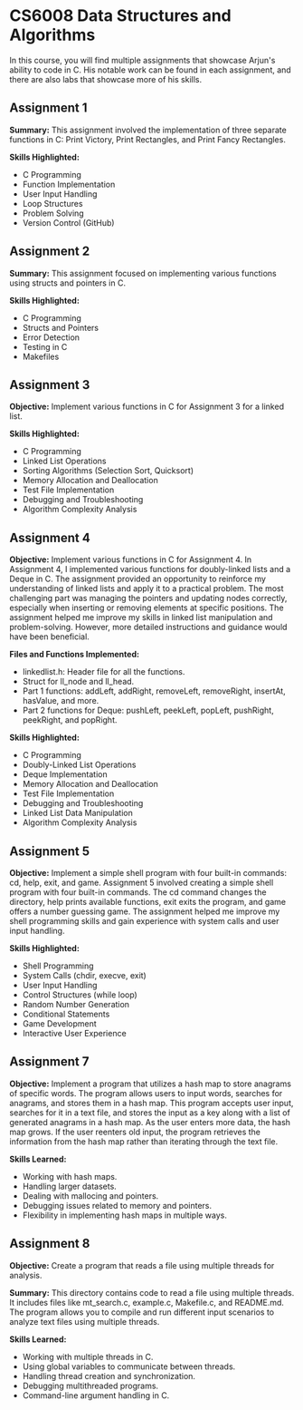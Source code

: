 # CS6008 Data Structures and Algorithms

In this course, you will find multiple assignments that showcase Arjun's ability to code in C. His notable work can be found in each assignment, and there are also labs that showcase more of his skills.

## Assignment 1

**Summary:** This assignment involved the implementation of three separate functions in C: Print Victory, Print Rectangles, and Print Fancy Rectangles.

**Skills Highlighted:**
- C Programming
- Function Implementation
- User Input Handling
- Loop Structures
- Problem Solving
- Version Control (GitHub)

## Assignment 2

**Summary:** This assignment focused on implementing various functions using structs and pointers in C.

**Skills Highlighted:**
- C Programming
- Structs and Pointers
- Error Detection
- Testing in C
- Makefiles

## Assignment 3

**Objective:** Implement various functions in C for Assignment 3 for a linked list.

**Skills Highlighted:**
- C Programming
- Linked List Operations
- Sorting Algorithms (Selection Sort, Quicksort)
- Memory Allocation and Deallocation
- Test File Implementation
- Debugging and Troubleshooting
- Algorithm Complexity Analysis

## Assignment 4

**Objective:** Implement various functions in C for Assignment 4. In Assignment 4, I implemented various functions for doubly-linked lists and a Deque in C. The assignment provided an opportunity to reinforce my understanding of linked lists and apply it to a practical problem. The most challenging part was managing the pointers and updating nodes correctly, especially when inserting or removing elements at specific positions. The assignment helped me improve my skills in linked list manipulation and problem-solving. However, more detailed instructions and guidance would have been beneficial.

**Files and Functions Implemented:**
- linkedlist.h: Header file for all the functions.
- Struct for ll_node and ll_head.
- Part 1 functions: addLeft, addRight, removeLeft, removeRight, insertAt, hasValue, and more.
- Part 2 functions for Deque: pushLeft, peekLeft, popLeft, pushRight, peekRight, and popRight.

**Skills Highlighted:**
- C Programming
- Doubly-Linked List Operations
- Deque Implementation
- Memory Allocation and Deallocation
- Test File Implementation
- Debugging and Troubleshooting
- Linked List Data Manipulation
- Algorithm Complexity Analysis

## Assignment 5

**Objective:** Implement a simple shell program with four built-in commands: cd, help, exit, and game. Assignment 5 involved creating a simple shell program with four built-in commands. The cd command changes the directory, help prints available functions, exit exits the program, and game offers a number guessing game. The assignment helped me improve my shell programming skills and gain experience with system calls and user input handling.

**Skills Highlighted:**
- Shell Programming
- System Calls (chdir, execve, exit)
- User Input Handling
- Control Structures (while loop)
- Random Number Generation
- Conditional Statements
- Game Development
- Interactive User Experience

## Assignment 7

**Objective:** Implement a program that utilizes a hash map to store anagrams of specific words. The program allows users to input words, searches for anagrams, and stores them in a hash map. This program accepts user input, searches for it in a text file, and stores the input as a key along with a list of generated anagrams in a hash map. As the user enters more data, the hash map grows. If the user reenters old input, the program retrieves the information from the hash map rather than iterating through the text file.

**Skills Learned:**
- Working with hash maps.
- Handling larger datasets.
- Dealing with mallocing and pointers.
- Debugging issues related to memory and pointers.
- Flexibility in implementing hash maps in multiple ways.

## Assignment 8

**Objective:** Create a program that reads a file using multiple threads for analysis.

**Summary:** This directory contains code to read a file using multiple threads. It includes files like mt_search.c, example.c, Makefile.c, and README.md. The program allows you to compile and run different input scenarios to analyze text files using multiple threads.

**Skills Learned:**
- Working with multiple threads in C.
- Using global variables to communicate between threads.
- Handling thread creation and synchronization.
- Debugging multithreaded programs.
- Command-line argument handling in C.
